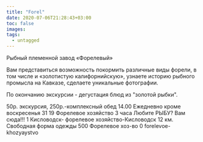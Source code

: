 ```yaml
---
title: "Forel"
date: 2020-07-06T21:28:43+03:00
toc: false
images:
tags:
  - untagged
---
```


Рыбный племенной завод «Форелевый» <p>Вам представиться возможность покормить различные виды форели, в том числе и «золотистую калифорнийскую», узнаете историю рыбного промысла на Кавказе, сделаете уникальные фотографии. </p> <p>По окончанию экскурсии - дегустация блюд из "золотой рыбки". </p> 50р. экскурсия, 250р.-комплексный обед 14.00 Ежедневно кроме воскресенья 31 19 Форелевое хозяйство 3 часа Любите РЫБУ? Вам сюда!!! 1 Кисловодск- форелевое хозяйство-Кисловодск 12 км. Свободная форма одежды 500 Форелевое хоз-во 0 forelevoe-khozyaystvo
